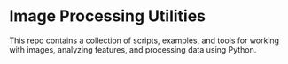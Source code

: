 # Image Processing Utilities

This repo contains a collection of scripts, examples, and tools for working with images, analyzing features, and processing data using Python.
